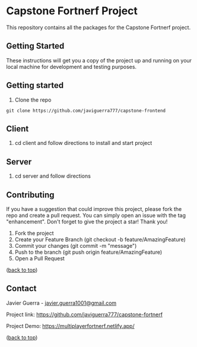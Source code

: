 # Capstone Fortnerf Project

This repository contains all the packages for the Capstone Fortnerf project.

## Getting Started

These instructions will get you a copy of the project up and running on your local machine for development and testing purposes.

## Getting started
1. Clone the repo
  ```shell
  git clone https://github.com/javiguerra777/capstone-frontend
  ```

## Client
1. cd client and follow directions to install and start project

## Server
1. cd server and follow directions

## Contributing
If you have a suggestion that could improve this project, please fork the repo and create a pull request. You can simply open an issue with the tag "enhancement". Don't forget to give the project a star! Thank you!

1. Fork the project
2. Create your Feature Branch (git checkout -b feature/AmazingFeature)
3. Commit your changes (git commit -m "message")
4. Push to the branch (git push origin feature/AmazingFeature)
5. Open a Pull Request
<p align="left">(<a href="#top">back to top</a>)</p>

## Contact
<a name="contact"></a>
Javier Guerra - javier.guerra1001@gmail.com

Project link: https://github.com/javiguerra777/capstone-fortnerf

Project Demo: https://multiplayerfortnerf.netlify.app/
<p align="left">(<a href="#top">back to top</a>)</p>